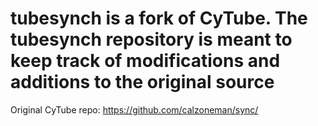 tubesynch is a fork of CyTube. The tubesynch repository is meant to keep track of modifications and additions to the original source
===========================================================================================
Original CyTube repo: https://github.com/calzoneman/sync/

